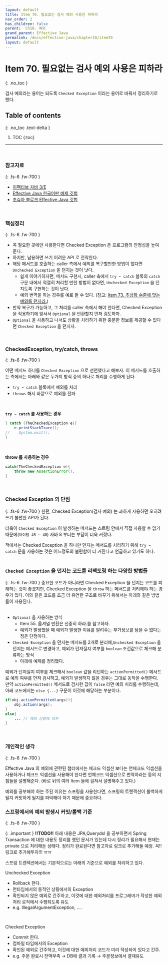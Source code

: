 ```yaml
---
layout: default
title: Item 70. 필요없는 검사 예외 사용은 피하라
nav_order: 2
has_children: false
parent:  Ch10. 예외
grand_parent: Effective Java
permalink: /docs/effective-java/chapter10/item70
layout: default
---
```




# Item 70. 필요없는 검사 예외 사용은 피하라
{: .no_toc }

검사 예외라는 용어는 되도록 `Checked Exception` 이라는 용어로 바꿔서 정리하기로 했다.<br>

## Table of contents
{: .no_toc .text-delta }

1. TOC
{:toc}

---

<br>

### 참고자료
{: .fs-6 .fw-700 }

- [이펙티브 자바 3/E](http://www.yes24.com/Product/Goods/65551284)
- [Effective Java 한국어판 예제 깃헙](https://github.com/WegraLee)
- [조슈아 블로크 Effective Java 깃헙](https://github.com/jbloch/effective-java-3e-source-code/tree/master/src/effectivejava)
  <br>

<br>



### 핵심정리
{: .fs-6 .fw-700 }

- 꼭 필요한 곳에만 사용한다면 Checked Exception 은 프로그램의 안정성을 높여준다.
- 하지만, 남용하면 쓰기 어려운 API 로 전락한다.
- 해당 메서드를 호출하는 caller 측에서 예외를 복구할만한 방법이 없다면 `Unchecked Exception` 을 던지는 것이 낫다.
  - 쉽게 이야기하자면, 메서드 구현시, caller 측에서 `try ~ catch`  블록의 `catch` 구문 내에서 적절히 처리할 만한 방법이 없다면, `Unchecked Exception` 을 던지도록 구현하는 것이 낫다.
  - 예외 번역을 하는 경우를 예로 들 수 있다. (참고: [Item 73. 추상화 수준에 맞는 예외를 던지라.](https://github.com/soon-good/study-effective-java-3rd/blob/develop/ITEM-73-%EC%B6%94%EC%83%81%ED%99%94-%EC%88%98%EC%A4%80%EC%97%90-%EB%A7%9E%EB%8A%94-%EC%98%88%EC%99%B8%EB%A5%BC-%EB%8D%98%EC%A7%80%EB%9D%BC.md))
- 만약 복구가 가능하고, 그 처리를 caller 측에서 해야 한다면, Checked Exception 을 적용하기에 앞서서 `Optional` 을 반환할지 먼저 검토하자.
- `Optional` 을 사용하고 나서도 상황을 처리하기 위한 충분한 정보를 제공할 수 없다면 `Checked Exception` 을 던지자.
<br>

### CheckedException, try/catch, throws
{: .fs-6 .fw-700 }

어떤 메서드 하나를 `Checked Exception` 으로 선언했다고 해보자. 이 메서드를 호출하는 측에서는 아래와 같은 두가지 방식 중의 하나로 처리를 수행하게 된다.

- `try ~ catch` 블록에서 예외를 처리
- `throws` 해서 바깥으로 예외를 전파

<br>

**`try ~ catch` 를 사용하는 경우**

```java
} catch (TheCheckedException e){
    e.printStackTrace();
//    System.exit();
}
```

<br>

**throw 를 사용하는 경우**

```java
catch(TheCheckedException e){
    throw new AssertionError();
}
```

<br>

### Checked Exception 의 단점
{: .fs-6 .fw-700 }
한편, Checked Exception(검사 예외) 는 과하게 사용하면 오히려 쓰기 불편한 API가 된다.<br>

더욱이 `Checked Exception` 이 발생하는 메서드는 스트림 안에서 직접 사용할 수 없기 때문에(`아이템 45 ~ 48`) 자바 8 부터는 부담이 더욱 커졌다.<br>

책에서는 Checked Exception 을 하나만 던지는 메서드를 처리하기 위해 `try ~ catch` 문을 사용하는 것은 어느정도의 불편함이 더 커진다고 언급하고 있기도 하다.<br>
<br>


### `Checked Exception` 을 던지는 코드를 리팩토링 하는 다양한 방법들
{: .fs-6 .fw-700 }
중요한 코드가 아니라면 Checked Exception 을 던지는 코드를 피해하는 것이 좋겠지만, Checked Exception 을 `throw` 하는 메서드를 처리해야 하는 경우가 있다. 이와 같은 코드를 조금 더 유연한 구조로 바꾸기 위해서는 아래와 같은 방법들이 사용된다.<br>
<br>
- `Optional` 을 사용하는 방식
  - Item 55. 옵셔널 반환은 신중히 하라.를 참고하자.
  - 예외가 발생했을 때 예외가 발생한 이유를 알려주는 부가정보를 담을 수 없다는 점은 단점이다.
- `Checked Exception` 을 던지는 메서드를 2개로 분리해,`Unchecked Exception` 을 던지는 메서드로 변경하고, 예외가 던져질지 여부를 `boolean` 조건값으로 체크해 분류하는 방식
  - 아래에 예제를 정리했다.

예외가 던져질지 여부를 체크해서 `boolean` 값을 리턴하는 `actionPermitted()` 메서드로 예외 여부를 먼저 검사하고, 예외가 발생하지 않을 경우는 그대로 동작을 수행한다. 만약 `actionPermitted()` 메서드로 검사한 값이 `false` 라면 예외 처리를 수행하는데, 아래 코드에서는 `else {...}` 구문이 이것에 해당하는 부분이다.<br>

```java
if(obj.actionPermitted(args)){
    obj.action(args);
}
else{
    ... // 예외 상황에 대처
}
```
<br>

### 개인적인 생각
{: .fs-6 .fw-700 }

Effective Java 의 예외에 관련된 챕터에서는 체크드 익셉션 보다는 언체크드 익셉션을 사용하거나 체크드 익셉션을 사용해야 한다면 언체크드 익셉션으로 번역하라는 등의 지침들을 설명해준다. (바로 뒤의 여러 Item 들에 걸쳐서 설명해주고 있다.)

예외를 공부해야 하는 주된 이유는 스프링을 사용한다면, 스프링의 트랜잭션이 롤백하게 될지 커밋하게 될지를 파악해야 하기 때문에 중요하다.
<br>

### 스프링에서의 예외 발생시 커밋/롤백 기준
{: .fs-6 .fw-700 }

{: .important } 
**!!TODO!!** 아래 내용은 JPA,Querydsl 을 공부하면서 Spring Transaction 에 대한 내용도 정리를 했던 문서가 있는데 다시 정리가 필요해서 현재는 private 으로 처리해둔 상태다. 정리가 완료된다면 참고자료 링크로 추가해둘 예정. 꼭!! 링크로 추가해두자!!! ㅠㅠ
<BR>

스프링 트랜잭션에서는 기본적으로는 아래의 기준으로 예외를 처리하고 있다.<br>

Unchecked Exception 
- Rollback 한다.
- 런타임에서의 동적인 상횡에서의 Exception
- 확인되지 않은 예외로 간주하고, 이것에 대한 예외처리를 프로그래머가 작성한 예외처리 로직에서 수행되도록 유도
- e.g. IllegalArgumentException, ....
<br>

Checked Exception 
- Commit 한다.
- 컴파일 타임에서의 Exception
- 확인된 예외로 간주하고, 이것에 대한 예외처리 코드가 미리 작성되어 있다고 간주.
- e.g. 주문 완료시 잔액부족 → DB에 결과 기록 → 주문정보에서 결재유도


